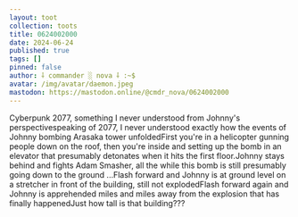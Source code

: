 ```yaml
---
layout: toot
collection: toots
title: 0624002000
date: 2024-06-24
published: true
tags: []
pinned: false
author: ⸸ commander ░ nova ⸸ :~$
avatar: /img/avatar/daemon.jpeg
mastodon: https://mastodon.online/@cmdr_nova/0624002000
---
```


Cyberpunk 2077, something I never understood from Johnny's perspectivespeaking of 2077, I never understood exactly how the events of Johnny bombing Arasaka tower unfoldedFirst you're in a helicopter gunning people down on the roof, then you're inside and setting up the bomb in an elevator that presumably detonates when it hits the first floor.Johnny stays behind and fights Adam Smasher, all the while this bomb is still presumably going down to the ground ...Flash forward and Johnny is at ground level on a stretcher in front of the building, still not explodedFlash forward again and Johnny is apprehended miles and miles away from the explosion that has finally happenedJust how tall is that building???
